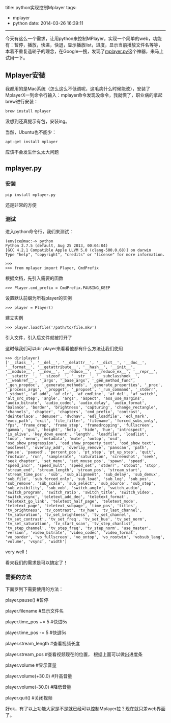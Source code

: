 title: python实现控制Mplayer
tags:
  - mplayer
  - python
date: 2014-03-26 16:39:11
---

今天有这么一个需求，让用python来控制MPlayer，实现一个简单的web，功能有：暂停，播放，快进，快退，显示播放list，进度，显示当前播放文件名等等，本着不重复造轮子的理念，在Google一搜，发现了[mplayer.py](https://code.google.com/p/python-mplayer/)这个神器，来马上试用一下。


## Mplayer安装

我都用的是Mac系统（怎么这么不低调呢，这毛病什么时候能改），安装了MplayerX一到命令行输入：mplayer命令发现没命令，我就慌了，职业病的拿起brew进行安装：

`brew install mplayer`

没想到还真提示有包，安装ing。

当然，Ubuntu也不能少：

`apt-get install mplayer`

应该不会发生什么太大问题


## mplayer.py

### 安装

`pip install mplayer.py`

还是非常的方便

### 测试

进入python命令行，我们来测试：


```
(env)ce@mac:~> python
Python 2.7.5 (default, Aug 25 2013, 00:04:04)
[GCC 4.2.1 Compatible Apple LLVM 5.0 (clang-500.0.68)] on darwin
Type "help", "copyright", "credits" or "license" for more information.

>>>
>>> from mplayer import Player, CmdPrefix
```
根据文档，先引入需要的函数

```
>>> Player.cmd_prefix = CmdPrefix.PAUSING_KEEP
```
设置默认前缀为所有player的实例


```
>>> player = Player()
```

建立实例


```
>>> player.loadfile('/path/to/file.mkv')
```

引入文件，引入后文件就被打开了

这时候我们可以dir player来看看他都有什么方法让我们使用

```
>>> dir(player)
['__class__', '__del__', '__delattr__', '__dict__', '__doc__', '__format__', '__getattribute__', '__hash__', '__init__', '__module__', '__new__', '__reduce__', '__reduce_ex__', '__repr__', '__setattr__', '__sizeof__', '__str__', '__subclasshook__', '__weakref__', '_args', '_base_args', '_gen_method_func', '_gen_propdoc', '_generate_methods', '_generate_properties', '_proc', '_process_args', '_propget', '_propset', '_run_command', '_stderr', '_stdout', 'af_add', 'af_clr', 'af_cmdline', 'af_del', 'af_switch', 'alt_src_step', 'angle', 'args', 'aspect', 'ass_use_margins', 'audio_bitrate', 'audio_codec', 'audio_delay', 'audio_format', 'balance', 'border', 'brightness', 'capturing', 'change_rectangle', 'channels', 'chapter', 'chapters', 'cmd_prefix', 'contrast', 'deinterlace', 'demuxer', 'dvdnav', 'edl_loadfile', 'edl_mark', 'exec_path', 'exit', 'file_filter', 'filename', 'forced_subs_only', 'fps', 'frame_drop', 'frame_step', 'framedropping', 'fullscreen', 'gamma', 'gui', 'height', 'help', 'hide', 'hue', 'introspect', 'is_alive', 'key_down_event', 'length', 'loadfile', 'loadlist', 'loop', 'menu', 'metadata', 'mute', 'ontop', 'osd', 'osd_show_progression', 'osd_show_property_text', 'osd_show_text', 'osdlevel', 'overlay_add', 'overlay_remove', 'panscan', 'path', 'pause', 'paused', 'percent_pos', 'pt_step', 'pt_up_step', 'quit', 'rootwin', 'run', 'samplerate', 'saturation', 'screenshot', 'seek', 'seek_chapter', 'set_menu', 'set_mouse_pos', 'spawn', 'speed', 'speed_incr', 'speed_mult', 'speed_set', 'stderr', 'stdout', 'stop', 'stream_end', 'stream_length', 'stream_pos', 'stream_start', 'stream_time_pos', 'sub', 'sub_alignment', 'sub_delay', 'sub_demux', 'sub_file', 'sub_forced_only', 'sub_load', 'sub_log', 'sub_pos', 'sub_remove', 'sub_scale', 'sub_select', 'sub_source', 'sub_step', 'sub_visibility', 'sub_vob', 'switch_angle', 'switch_audio', 'switch_program', 'switch_ratio', 'switch_title', 'switch_video', 'switch_vsync', 'teletext_add_dec', 'teletext_format', 'teletext_go_link', 'teletext_half_page', 'teletext_mode', 'teletext_page', 'teletext_subpage', 'time_pos', 'titles', 'tv_brightness', 'tv_contrast', 'tv_hue', 'tv_last_channel', 'tv_saturation', 'tv_set_brightness', 'tv_set_channel', 'tv_set_contrast', 'tv_set_freq', 'tv_set_hue', 'tv_set_norm', 'tv_set_saturation', 'tv_start_scan', 'tv_step_chanlist', 'tv_step_channel', 'tv_step_freq', 'tv_step_norm', 'use_master', 'version', 'video_bitrate', 'video_codec', 'video_format', 'vo_border', 'vo_fullscreen', 'vo_ontop', 'vo_rootwin', 'vobsub_lang', 'volume', 'vsync', 'width']
```

very well！

看来我们的需求是可以搞定了！


### 需要的方法

下面罗列下需要使用的方法：

player.pause()   #暂停

player.filename  #显示文件名

player.time_pos += 5  #快进5s

player.time_pos -= 5  #快退5s

player.stream_length #查看视频长度

player.stream_pos   #查看视频现在的位置， 根据上面可以做出进度条

player.volume  #显示音量

player.volume(+30.0)  #升高音量

player.volume(-30.0)  #降低音量

player.quit()  #关闭视频

好ok，有了以上功能大家是不是就已经可以控制Mplayer拉？现在就只差web界面了。


